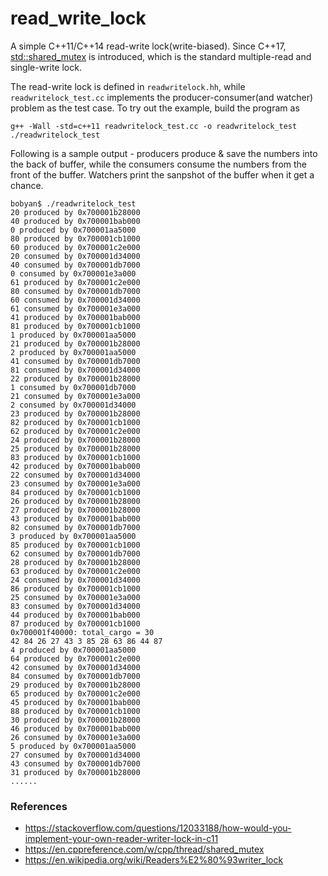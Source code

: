 # read_write_lock

A simple C++11/C++14 read-write lock(write-biased). Since C++17, [std::shared_mutex](https://en.cppreference.com/w/cpp/thread/shared_mutex) is introduced, which is the standard multiple-read and single-write lock.

The read-write lock is defined in `readwritelock.hh`, while `readwritelock_test.cc` implements the producer-consumer(and watcher) problem as the test case. To try out the example, build the program as

```
g++ -Wall -std=c++11 readwritelock_test.cc -o readwritelock_test
./readwritelock_test
```

Following is a sample output - producers produce & save the numbers into the back of buffer, while the consumers consume the numbers from the front of the buffer. Watchers print the sanpshot of the buffer when it get a chance.

```
bobyan$ ./readwritelock_test
20 produced by 0x700001b28000
40 produced by 0x700001bab000
0 produced by 0x700001aa5000
80 produced by 0x700001cb1000
60 produced by 0x700001c2e000
20 consumed by 0x700001d34000
40 consumed by 0x700001db7000
0 consumed by 0x700001e3a000
61 produced by 0x700001c2e000
80 consumed by 0x700001db7000
60 consumed by 0x700001d34000
61 consumed by 0x700001e3a000
41 produced by 0x700001bab000
81 produced by 0x700001cb1000
1 produced by 0x700001aa5000
21 produced by 0x700001b28000
2 produced by 0x700001aa5000
41 consumed by 0x700001db7000
81 consumed by 0x700001d34000
22 produced by 0x700001b28000
1 consumed by 0x700001db7000
21 consumed by 0x700001e3a000
2 consumed by 0x700001d34000
23 produced by 0x700001b28000
82 produced by 0x700001cb1000
62 produced by 0x700001c2e000
24 produced by 0x700001b28000
25 produced by 0x700001b28000
83 produced by 0x700001cb1000
42 produced by 0x700001bab000
22 consumed by 0x700001d34000
23 consumed by 0x700001e3a000
84 produced by 0x700001cb1000
26 produced by 0x700001b28000
27 produced by 0x700001b28000
43 produced by 0x700001bab000
82 consumed by 0x700001db7000
3 produced by 0x700001aa5000
85 produced by 0x700001cb1000
62 consumed by 0x700001db7000
28 produced by 0x700001b28000
63 produced by 0x700001c2e000
24 consumed by 0x700001d34000
86 produced by 0x700001cb1000
25 consumed by 0x700001e3a000
83 consumed by 0x700001d34000
44 produced by 0x700001bab000
87 produced by 0x700001cb1000
0x700001f40000: total_cargo = 30
42 84 26 27 43 3 85 28 63 86 44 87 
4 produced by 0x700001aa5000
64 produced by 0x700001c2e000
42 consumed by 0x700001d34000
84 consumed by 0x700001db7000
29 produced by 0x700001b28000
65 produced by 0x700001c2e000
45 produced by 0x700001bab000
88 produced by 0x700001cb1000
30 produced by 0x700001b28000
46 produced by 0x700001bab000
26 consumed by 0x700001e3a000
5 produced by 0x700001aa5000
27 consumed by 0x700001d34000
43 consumed by 0x700001db7000
31 produced by 0x700001b28000
......
```

### References
- https://stackoverflow.com/questions/12033188/how-would-you-implement-your-own-reader-writer-lock-in-c11
- https://en.cppreference.com/w/cpp/thread/shared_mutex
- https://en.wikipedia.org/wiki/Readers%E2%80%93writer_lock
